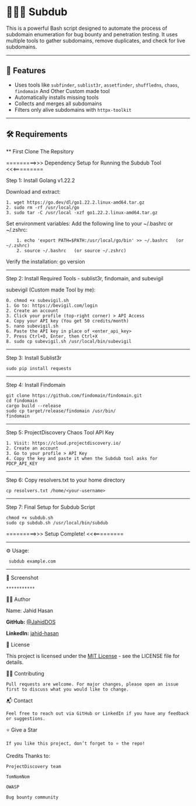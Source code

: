 # 👨🏻‍💻 Subdub
This is a powerful Bash script designed to automate the process of subdomain enumeration for bug bounty and penetration testing. It uses multiple tools to gather subdomains, remove duplicates, and check for live subdomains.

---

## 🚀 Features
- Uses tools like `subfinder`, `sublist3r`, `assetfinder`, `shuffledns`, `chaos`, `findomain` And Other Custom made tool
- Automatically installs missing tools
- Collects and merges all subdomains
- Filters only alive subdomains with `httpx-toolkit`

---

## 🛠️ Requirements

** First Clone The Repsitory

=========>>> Dependency Setup for Running the Subdub Tool <<<=========

Step 1: Install Golang v1.22.2

Download and extract:

    1. wget https://go.dev/dl/go1.22.2.linux-amd64.tar.gz
    2. sudo rm -rf /usr/local/go
    3. sudo tar -C /usr/local -xzf go1.22.2.linux-amd64.tar.gz

Set environment variables:
    Add the following line to your ~/.bashrc or ~/.zshrc:
    
        1. echo 'export PATH=$PATH:/usr/local/go/bin' >> ~/.bashrc   (or ~/.zshrc)
        2. source ~/.bashrc   (or source ~/.zshrc)

Verify the installation:
    go version

------------------------------------------------------------

Step 2: Install Required Tools - sublist3r, findomain, and subevigil

subevigil (Custom made Tool by me):

    0. chmod +x subevigil.sh
    1. Go to: https://bevigil.com/login
    2. Create an account
    3. Click your profile (top-right corner) > API Access
    4. Copy your API key (You get 50 credits/month)
    5. nano subevigil.sh
    6. Paste the API key in place of <enter_api_key>
    7. Press Ctrl+O, Enter, then Ctrl+X
    8. sudo cp subevigil.sh /usr/local/bin/subevigil

------------------------------------------------------------

Step 3: Install Sublist3r

    sudo pip install requests

------------------------------------------------------------

Step 4: Install Findomain

    git clone https://github.com/findomain/findomain.git
    cd findomain
    cargo build --release
    sudo cp target/release/findomain /usr/bin/
    findomain

------------------------------------------------------------

Step 5: ProjectDiscovery Chaos Tool API Key

    1. Visit: https://cloud.projectdiscovery.io/
    2. Create an account
    3. Go to your profile > API Key
    4. Copy the key and paste it when the Subdub tool asks for PDCP_API_KEY

------------------------------------------------------------

Step 6: Copy resolvers.txt to your home directory

    cp resolvers.txt /home/<your-username>

------------------------------------------------------------

Step 7: Final Setup for Subdub Script

    chmod +x subdub.sh
    sudo cp subdub.sh /usr/local/bin/subdub

=========>>> Setup Complete! <<<=========

------------------------------------------------------------

⚙️ Usage:
     
     subdub example.com

------------------------------------------------------------

📸 Screenshot

    ***********
   

🧑‍💻 Author
      
Name: Jahid Hasan

**GitHub:** [@JahidDOS](https://github.com/JahidDOS)

**LinkedIn:** [jahid-hasan](https://www.linkedin.com/in/jahid-hasan-antor/)

🔑 License
    
This project is licensed under the [MIT License](LICENSE) - see the LICENSE file for details.

🙋‍♂️ Contributing
    
    Pull requests are welcome. For major changes, please open an issue first to discuss what you would like to change.

📬 Contact

    Feel free to reach out via GitHub or LinkedIn if you have any feedback or suggestions.

⭐ Give a Star

    If you like this project, don’t forget to ⭐ the repo!

Credits
Thanks to:

    ProjectDiscovery team

    TomNomNom

    OWASP

    Bug bounty community
